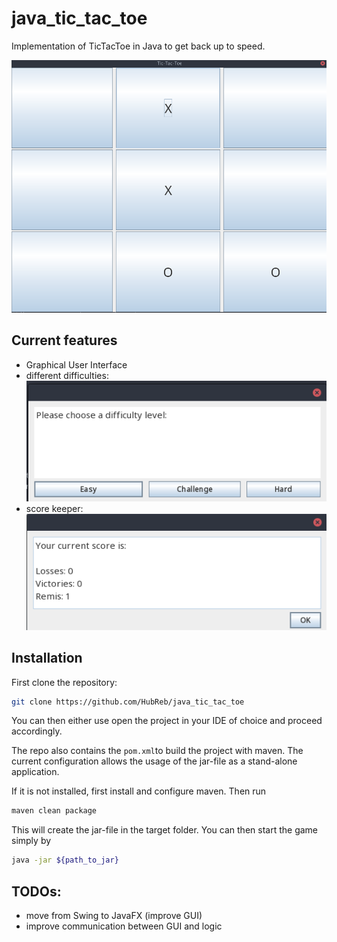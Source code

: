 # java_tic_tac_toe

Implementation of TicTacToe in Java to get back up to speed.

![TicTacToe](shots/game.png "TicTacToe")

## Current features
* Graphical User Interface
* different difficulties: ![difficulties](shots/difficulty_chooser.png "Difficulty")
* score keeper: ![scores](shots/score_keeper.png "Scores")



## Installation

First clone the repository:
```bash
git clone https://github.com/HubReb/java_tic_tac_toe 
```
You can then either use open the project in your IDE of choice and proceed 
accordingly.

The repo also contains the `pom.xml`to build the project with maven.
The current configuration allows the usage of the jar-file as a stand-alone
application.

If it is not installed, first install and configure maven. 
Then run
```bash
maven clean package
```
This will create the jar-file in the target folder.
You can then start the game simply by
```bash
java -jar ${path_to_jar}
```




## TODOs:
 * move from Swing to JavaFX (improve GUI)
 * improve communication between GUI and logic